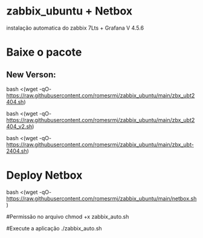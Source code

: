 # zabbix_ubuntu + Netbox
instalação automatica do zabbix 7Lts + Grafana V 4.5.6

# Baixe o pacote
## New Verson:
bash <(wget -qO- https://raw.githubusercontent.com/romesrmj/zabbix_ubuntu/main/zbx_ubt2404.sh)

bash <(wget -qO- https://raw.githubusercontent.com/romesrmj/zabbix_ubuntu/main/zbx_ubt2404_v2.sh)

bash <(wget -qO- https://raw.githubusercontent.com/romesrmj/zabbix_ubuntu/main/zbx_ubt-2404.sh)

# Deploy Netbox
bash <(wget -qO- https://raw.githubusercontent.com/romesrmj/zabbix_ubuntu/main/netbox.sh)

#Permissão no arquivo
chmod +x zabbix_auto.sh

#Execute a aplicação
./zabbix_auto.sh

